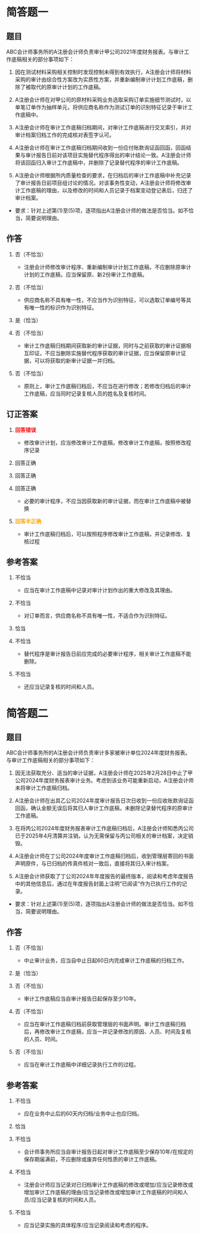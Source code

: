 # 简答题一

## 题目

ABC会计师事务所的A注册会计师负责审计甲公司2021年度财务报表。与审计工作底稿相关的部分事项如下：

1. 因在测试材料采购相关控制时发现控制未得到有效执行，A注册会计师将材料采购的审计由综合性方案改为实质性方案，并重新编制审计计划工作底稿，删除了被取代的原审计计划的工作底稿。

2. A注册会计师在对甲公司的原材料采购业务选取采购订单实施细节测试时，以单笔订单作为抽样单元，将供应商名称作为测试订单的识别特征记录于审计工作底稿中。

3. A注册会计师在审计工作底稿归档期间，对审计工作底稿进行交叉索引，并对审计档案归档工作的完成核对表签字认可。

4. A注册会计师在审计工作底稿归档期间收到一份应付账款询证函回函，回函结果与审计报告日前对该项目实施替代程序得出的审计结论一致。A注册会计师将该回函归入审计工作底稿中，并删除了记录替代程序的审计工作底稿。

5. A注册会计师根据所内质量检查的要求，在归档后的审计工作底稿中补充记录了审计报告日前项目组讨论的情况。对该事务性变动，A注册会计师将修改审计工作底稿的理由，以及修改的时间和人员记录于档案变动登记表后，归还了审计档案。

- 要求：针对上述第(1)至(5)项，逐项指出A注册会计师的做法是否恰当。如不恰当，简要说明理由。

## 作答

1. 否（不恰当）

    - 注册会计师修改审计程序、重新编制审计计划工作底稿，不应删除原审计计划的工作底稿，应当保留原、新2份审计工作底稿。

2. 否（不恰当）

    - 供应商名称不具有唯一性，不应当作为识别特征，可以选取订单编号等具有唯一性的标识作为识别特征。

3. 是（恰当）

4. 否（不恰当）

    - 审计工作底稿归档期间获取新的审计证据，同时与之前获取的审计证据相互印证，不应当删除实施替代程序获取的审计证据，应当保留原审计证据，可以将获取的新审计证据一并归档。

5. 否（不恰当）

    - 原则上，审计工作底稿归档后，不应当在进行修改；若修改归档后的审计工作底稿，应当同时记录复核人员的姓名及复核时间。

## 订正答案

1. <strong style="color: red">回答错误</strong>

    - 修改审计计划，应当修改审计工作底稿，修改审计工作底稿，按照修改程序记录

2. 回答正确

3. 回答正确

4. 回答正确

    - 必要的审计程序，不应当因获取新的审计证据，而在审计工作底稿中被替换

5. <strong style="color: orange">回答半正确</strong>

    - 审计工作底稿归档后，可以按照程序修改审计工作底稿，并记录修改、复核过程

## 参考答案

1. 不恰当

    - 应当在审计工作底稿中记录对审计计划作出的重大修改及其理由。

2. 不恰当

    - 对订单而言，供应商名称不具有唯一性，不适合作为识别特征。

3. 恰当

4. 不恰当

    - 替代程序是审计报告日前应完成的必要审计程序，相关审计工作底稿不能删除。

5. 不恰当

    - 还应当记录复核的时间和人员。

# 简答题二

## 题目

ABC会计师事务所的A注册会计师负责审计多家被审计单位2024年度财务报表。与审计工作底稿相关的部分事项如下：

1. 因无法获取充分、适当的审计证据，A注册会计师在2025年2月28日中止了甲公司2024年度财务报表审计业务。考虑到该业务可能重新启动，A注册会计师未将审计工作底稿归档。

2. A注册会计师在出具乙公司2024年度审计报告日次日收到一份应收账款询证函回函，确认金额无误后将其归人审计工作底稿，未删除记录替代程序的原审计工作底稿。

3. 在将丙公司2024年度财务报表审计工作底稿归档后，A注册会计师知悉丙公司已于2025年4月清算并注销，认为无需保留与丙公司相关的审计档案，决定销毁。

4. A注册会计师在丁公司2024年度审计工作底稿归档后，收到管理层寄回的书面声明原件，与已归档的传真件核对一致后，直接将其归入审计档案。

5. A注册会计师获取了丁公司2024年年度报告的最终版本，阅读和考虑年度报告中的其他信息后，通过在年度报告封面上注明“已阅读”作为已执行工作的记录。

- 要求：针对上述第(1)至(5)项，逐项指出A注册会计师的做法是否恰当。如不恰当，简要说明理由。

## 作答

1. 否（不恰当）

    - 中止审计业务，应当自中止日起60日内完成审计工作底稿的归档工作。

2. 是（恰当）

3. 否（不恰当）

    - 审计工作底稿应当自审计报告日起保存至少10年。

4. 否（不恰当）

    - 应当在审计工作底稿归档前获取管理层的书面声明。审计工作底稿归档后，再修改审计工作底稿，应当一并记录修改的原因、人员、时间及复核的人员、时间。

5. 否（不恰当）

    - 应当在审计工作底稿中详细记录执行工作的过程。

## 参考答案

1. 不恰当

    - 应在业务中止后的60天内归档/业务中止也应归档。

2. 恰当

3. 不恰当

    - 会计师事务所应当自审计报告日起对审计工作底稿至少保存10年/在规定的保存期届满前，不应删除或废弃任何性质的审计工作底稿。

4. 不恰当

    - 注册会计师应当记录对已归档审计工作底稿的修改或增加/应当记录修改或增加审计工作底稿的理由/应当记录修改或增加审计工作底稿的时间和人员/应当记录复核的时间和人员。

5. 不恰当

    - 应当记录实施的具体程序/应当记录阅读和考虑的程序。